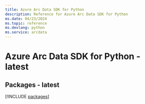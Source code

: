 ```yaml
---
title: Azure Arc Data SDK for Python
description: Reference for Azure Arc Data SDK for Python
ms.date: 04/23/2024
ms.topic: reference
ms.devlang: python
ms.service: arcdata
---
```

# Azure Arc Data SDK for Python - latest
## Packages - latest
[!INCLUDE [packages](arc-data-index.md)]